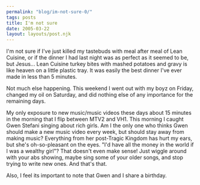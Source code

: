 ```yaml
---
permalink: "blog/im-not-sure-0/"
tags: posts
title: I'm not sure
date: 2005-03-22
layout: layouts/post.njk
---
```


I'm not sure if I've just killed my tastebuds with meal after meal of Lean Cuisine, or if the dinner I had last night was as perfect as it seemed to be, but Jesus... Lean Cuisine turkey bites with mashed potatoes and gravy is like heaven on a little plastic tray. It was easily the best dinner I've ever made in less than 5 minutes. 

Not much else happening. This weekend I went out with my boyz on Friday, changed my oil on Saturday, and did nothing else of any importance for the remaining days. 

My only exposure to new music/music videos these days about 15 minutes in the morning that I flip between MTV2 and VH1. This morning I caught Gwen Stefani singing about rich girls. Am I the only one who thinks Gwen should make a new music video every week, but should stay away from making music? Everything from her post-Tragic Kingdom has hurt my ears, but she's oh-so-pleasant on the eyes. "I'd have all the money in the world if I was a wealthy girl"? That doesn't even make sense! Just wiggle around with your abs showing, maybe sing some of your older songs, and stop trying to write new ones. And that's that.

Also, I feel its important to note that Gwen and I share a birthday.